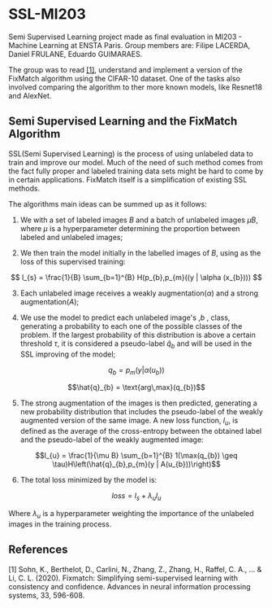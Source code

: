 # SSL-MI203
Semi Supervised Learning project made as final evaluation in MI203 - Machine Learning at ENSTA Paris. Group members are: Filipe LACERDA, Daniel FRULANE, Eduardo GUIMARAES.

The group was to read [[1]](#1), understand and implement a version of the FixMatch algorithm using the CIFAR-10 dataset. One of the tasks also involved comparing the algorithm to ther more known models, like Resnet18 and AlexNet.

## Semi Supervised Learning and the FixMatch Algorithm

SSL(Semi Supervised Learning) is the process of using unlabeled data to train and improve our model. Much of the need of such method comes from the fact fully proper and labeled training data sets might be hard to come by in certain applications. FixMatch itself is a simplification of existing SSL methods.

The algorithms main ideas can be summed up as it follows:

1. We with a set of labeled images $B$ and a batch of unlabeled images $\mu B$, where $\mu$ is a hyperparameter determining the proportion between labeled and unlabeled images;

2. We then train the model initially in the labelled images of $B$, using as the loss of this supervised training:

$$
l_{s} = \frac{1}{B} \sum_{b=1}^{B} H(p_{b},p_{m}((y  | \alpha (x_{b})))
$$ 

3. Each unlabeled image receives a weakly augmentation($\alpha$) and a strong augmentation($A$);

4. We use the model to predict each unlabeled image's ,$b$ , class, generating a probability to each one of the possible classes of the problem. If the largest probability of this distribution is above a certain threshold $\tau$, it is considered a pseudo-label $\hat{q}_{b}$ and will be used in the SSL improving of the model;

$$q_{b} = p_{m} (y | \alpha(u_{b}))$$

$$\hat{q}_{b} = \text{arg\,max}(q_{b})$$

5. The strong augmentation of the images is then predicted, generating a new probability distribution that includes the pseudo-label of the weakly augmented version of the same image. A new loss function, $l_{u}$, is defined as the average of the cross-entropy between the obtained label and the pseudo-label of the weakly augmented image:


```math
l_{u} = \frac{1}{\mu B} \sum_{b=1}^{B} 1(\max(q_{b}) \geq \tau)H\left(\hat{q}_{b},p_{m}(y | A(u_{b}))\right)
```

6. The total loss minimized by the model is:

$$
loss = l_{s} + \lambda_{u}l_{u}
$$

Where $\lambda_{u}$ is a hyperparameter weighting the importance of the unlabeled images in the training process.




## References

<a id="1">[1]</a>
Sohn, K., Berthelot, D., Carlini, N., Zhang, Z., Zhang, H., Raffel, C. A., ... & Li, C. L. (2020). Fixmatch: Simplifying semi-supervised learning with consistency and confidence. Advances in neural information processing systems, 33, 596-608. 
